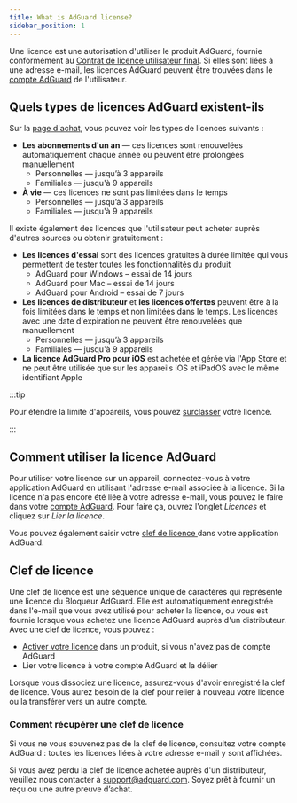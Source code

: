 ```yaml
---
title: What is AdGuard license?
sidebar_position: 1
---
```


Une licence est une autorisation d'utiliser le produit AdGuard, fournie conformément au [Contrat de licence utilisateur final](https://adguard.com/eula.html). Si elles sont liées à une adresse e-mail, les licences AdGuard peuvent être trouvées dans le [compte AdGuard](https://my.adguard.com/) de l'utilisateur.

## Quels types de licences AdGuard existent-ils

Sur la [page d'achat](https://adguard.com/license.html), vous pouvez voir les types de licences suivants :

- **Les abonnements d'un an** — ces licences sont renouvelées automatiquement chaque année ou peuvent être prolongées manuellement
    - Personnelles — jusqu’à 3 appareils
    - Familiales — jusqu'à 9 appareils
- **À vie** — ces licences ne sont pas limitées dans le temps
    - Personnelles — jusqu’à 3 appareils
    - Familiales — jusqu'à 9 appareils

Il existe également des licences que l'utilisateur peut acheter auprès d'autres sources ou obtenir gratuitement :

- **Les licences d'essai** sont des licences gratuites à durée limitée qui vous permettent de tester toutes les fonctionnalités du produit
    - AdGuard pour Windows – essai de 14 jours
    - AdGuard pour Mac – essai de 14 jours
    - AdGuard pour Android – essai de 7 jours
- **Les licences de distributeur** et **les licences offertes** peuvent être à la fois limitées dans le temps et non limitées dans le temps. Les licences avec une date d'expiration ne peuvent être renouvelées que manuellement
    - Personnelles — jusqu’à 3 appareils
    - Familiales — jusqu'à 9 appareils
- **La licence AdGuard Pro pour iOS** est achetée et gérée via l'App Store et ne peut être utilisée que sur les appareils iOS et iPadOS avec le même identifiant Apple

:::tip

Pour étendre la limite d'appareils, vous pouvez [surclasser](../payment-options/#upgrade) votre licence.

:::

## Comment utiliser la licence AdGuard

Pour utiliser votre licence sur un appareil, connectez-vous à votre application AdGuard en utilisant l'adresse e-mail associée à la licence. Si la licence n'a pas encore été liée à votre adresse e-mail, vous pouvez le faire dans votre [compte AdGuard](https://my.adguard.com/). Pour faire ça, ouvrez l'onglet *Licences* et cliquez sur *Lier la licence*.

Vous pouvez également saisir votre [clef de licence ](#license-key) dans votre application AdGuard.

## Clef de licence

Une clef de licence est une séquence unique de caractères qui représente une licence du Bloqueur AdGuard. Elle est automatiquement enregistrée dans l'e-mail que vous avez utilisé pour acheter la licence, ou vous est fournie lorsque vous achetez une licence AdGuard auprès d'un distributeur. Avec une clef de licence, vous pouvez :

- [Activer votre licence](../activation) dans un produit, si vous n'avez pas de compte AdGuard
- Lier votre licence à votre compte AdGuard et la délier

Lorsque vous dissociez une licence, assurez-vous d'avoir enregistré la clef de licence. Vous aurez besoin de la clef pour relier à nouveau votre licence ou la transférer vers un autre compte.

### Comment récupérer une clef de licence

Si vous ne vous souvenez pas de la clef de licence, consultez votre compte AdGuard : toutes les licences liées à votre adresse e-mail y sont affichées.

Si vous avez perdu la clef de licence achetée auprès d'un distributeur, veuillez nous contacter à support@adguard.com. Soyez prêt à fournir un reçu ou une autre preuve d’achat.
